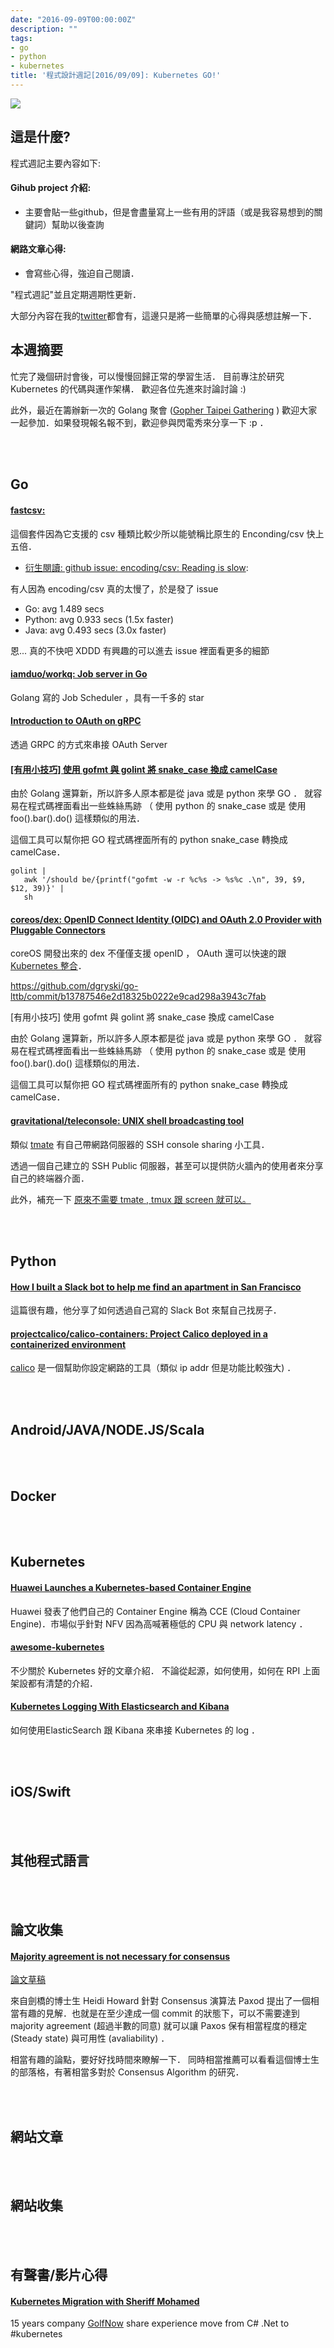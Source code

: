 ```yaml
---
date: "2016-09-09T00:00:00Z"
description: ""
tags:
- go
- python
- kubernetes
title: '程式設計週記[2016/09/09]: Kubernetes GO!'
---
```


![](https://avatars3.githubusercontent.com/u/13629408?v=3&s=400)

這是什麼?
-----

程式週記主要內容如下:

#### Gihub project 介紹:
- 主要會貼一些github，但是會盡量寫上一些有用的評語（或是我容易想到的關鍵詞）幫助以後查詢

#### 網路文章心得:
- 會寫些心得，強迫自己閱讀．

"程式週記"並且定期週期性更新．

大部分內容在我的[twitter](https://twitter.com/Evan_Lin)都會有，這邊只是將一些簡單的心得與感想註解一下．

本週摘要
-----

忙完了幾個研討會後，可以慢慢回歸正常的學習生活． 目前專注於研究 Kubernetes 的代碼與運作架構． 歡迎各位先進來討論討論 :)

此外，最近在籌辦新一次的 Golang 聚會 ([Gopher Taipei Gathering](http://golang.kktix.cc/events/gtg16)  ) 歡迎大家一起參加．如果發現報名報不到，歡迎參與閃電秀來分享一下 :p ．

<br><br>

Go
-----

#### [fastcsv:](https://bitbucket.org/weberc2/fastcsv) 

這個套件因為它支援的 csv 種類比較少所以能號稱比原生的 Enconding/csv 快上五倍．

- [衍生閱讀: github issue: encoding/csv: Reading is slow](https://github.com/golang/go/issues/16791): 

有人因為 encoding/csv 真的太慢了，於是發了 issue

- Go: avg 1.489 secs
- Python: avg 0.933 secs (1.5x faster)
- Java: avg 0.493 secs (3.0x faster)

恩... 真的不快吧 XDDD 有興趣的可以進去 issue 裡面看更多的細節

#### [iamduo/workq: Job server in Go](https://github.com/iamduo/workq) 

Golang 寫的 Job Scheduler ，具有一千多的 star


#### [Introduction to OAuth on gRPC](https://texlution.com/post/oauth-and-grpc-go/)

透過 GRPC 的方式來串接 OAuth Server


#### [[有用小技巧] 使用 gofmt 與 golint 將 snake_case 換成 camelCase](https://github.com/dgryski/go-lttb/commit/b13787546e2d18325b0222e9cad298a3943c7fab)


由於 Golang 還算新，所以許多人原本都是從 java 或是 python 來學 GO ． 就容易在程式碼裡面看出一些蛛絲馬跡 （ 使用 python 的 snake_case 或是 使用  foo().bar().do()  這樣類似的用法．

這個工具可以幫你把 GO 程式碼裡面所有的 python snake_case 轉換成 camelCase．

```
golint |
   awk '/should be/{printf("gofmt -w -r %c%s -> %s%c .\n", 39, $9, $12, 39)}' |
   sh
```   

#### [coreos/dex: OpenID Connect Identity (OIDC) and OAuth 2.0 Provider with Pluggable Connectors](https://github.com/coreos/dex)

coreOS 開發出來的 dex 不僅僅支援 openID ， OAuth 還可以快速的跟 [Kubernetes 整合](https://github.com/coreos/dex/blob/b8f74b06fb45574898271ce04f0fde0a36778a0e/contrib/k8s/README.md)．   

https://github.com/dgryski/go-lttb/commit/b13787546e2d18325b0222e9cad298a3943c7fab 

[有用小技巧] 使用 gofmt 與 golint 將 snake_case 換成 camelCase

由於 Golang 還算新，所以許多人原本都是從 java 或是 python 來學 GO ． 就容易在程式碼裡面看出一些蛛絲馬跡 （ 使用 python 的 snake_case 或是 使用  foo().bar().do()  這樣類似的用法．

這個工具可以幫你把 GO 程式碼裡面所有的 python snake_case 轉換成 camelCase．


#### [gravitational/teleconsole: UNIX shell broadcasting tool](https://github.com/gravitational/teleconsole)

類似 [tmate](https://tmate.io/) 有自己帶網路伺服器的 SSH console sharing 小工具． 

透過一個自己建立的 SSH Public 伺服器，甚至可以提供防火牆內的使用者來分享自己的終端器介面．

此外，補充一下 [原來不需要 tmate , tmux 跟 screen 就可以。](https://www.howtoforge.com/sharing-terminal-sessions-with-tmux-and-screen)



<br><br>

Python
-----

#### [How I built a Slack bot to help me find an apartment in San Francisco](https://www.dataquest.io/blog/apartment-finding-slackbot/)
 
這篇很有趣，他分享了如何透過自己寫的 Slack Bot 來幫自己找房子．

#### [projectcalico/calico-containers: Project Calico deployed in a containerized environment](https://github.com/projectcalico/calico-containers)

[calico](http://www.projectcalico.org/) 是一個幫助你設定網路的工具（類似 ip addr 但是功能比較強大) ．
 


<br><br>


Android/JAVA/NODE.JS/Scala
-----


<br><br>


Docker
-----


<br><br>

Kubernetes
-----

#### [Huawei Launches a Kubernetes-based Container Engine](http://thenewstack.io/huawei-launches-kubernetes-based-container-engine/)

Huawei 發表了他們自己的 Container Engine 稱為 CCE (Cloud Container Engine)．市場似乎針對 NFV 因為高喊著極低的 CPU 與 network latency ．

#### [awesome-kubernetes](https://www.gitbook.com/book/ramitsurana/awesome-kubernetes/details)

不少關於 Kubernetes 好的文章介紹． 不論從起源，如何使用，如何在 RPI 上面架設都有清楚的介紹．

#### [Kubernetes Logging With Elasticsearch and Kibana](https://deis.com/blog/2016/kubernetes-logging-with-elasticsearch-and-kibana/)

如何使用ElasticSearch 跟 Kibana 來串接 Kubernetes 的 log ．


<br><br>

iOS/Swift
-----


<br><br>

其他程式語言
-----
<br><br>


論文收集
-----

#### [Majority agreement is not necessary for consensus](http://hh360.user.srcf.net/blog/2016/08/majority-agreement-is-not-necessary/)

[論文草稿](https://arxiv.org/abs/1608.06696)

來自劍橋的博士生 Heidi Howard 針對 Consensus 演算法 Paxod 提出了一個相當有趣的見解．也就是在至少達成一個 commit 的狀態下，可以不需要達到  majority agreement (超過半數的同意) 就可以讓 Paxos 保有相當程度的穩定 (Steady state) 與可用性 (avaliability) ．

相當有趣的論點，要好好找時間來瞭解一下． 同時相當推薦可以看看這個博士生的部落格，有著相當多對於 Consensus Algorithm 的研究．


<br><br>


網站文章
-----



<br><br>


網站收集
-----


<br><br>

有聲書/影片心得
-----

#### [Kubernetes Migration with Sheriff Mohamed](http://softwareengineeringdaily.com/2016/08/25/kubernetes-migration-with-sheriff-mohamed/)

15 years company [GolfNow](https://www.golfnow.com/) share experience move from C# .Net to #kubernetes  

<br><br>

